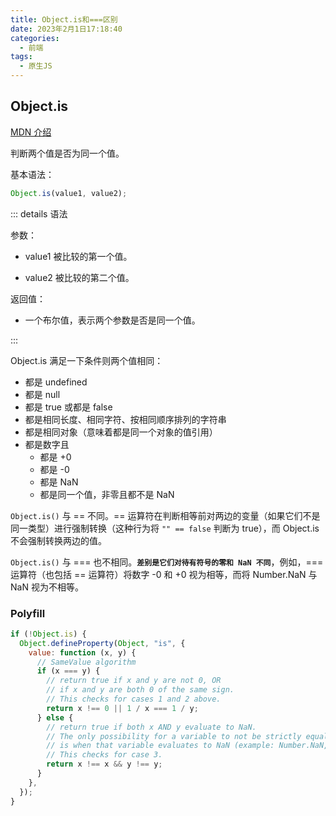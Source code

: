 ```yaml
---
title: Object.is和===区别
date: 2023年2月1日17:18:40
categories:
  - 前端
tags:
  - 原生JS
---
```


<custom-header/>

## Object.is

[MDN 介绍](https://developer.mozilla.org/zh-CN/docs/Web/JavaScript/Reference/Global_Objects/Object/is)

判断两个值是否为同一个值。

基本语法：

```js
Object.is(value1, value2);
```

::: details 语法

参数：

- value1 被比较的第一个值。

- value2 被比较的第二个值。

返回值：

- 一个布尔值，表示两个参数是否是同一个值。

:::

Object.is 满足一下条件则两个值相同：

- 都是 undefined
- 都是 null
- 都是 true 或都是 false
- 都是相同长度、相同字符、按相同顺序排列的字符串
- 都是相同对象（意味着都是同一个对象的值引用）
- 都是数字且
  - 都是 +0
  - 都是 -0
  - 都是 NaN
  - 都是同一个值，非零且都不是 NaN

`Object.is()` 与 == 不同。== 运算符在判断相等前对两边的变量（如果它们不是同一类型）进行强制转换（这种行为将 `"" == false` 判断为 true），而 Object.is 不会强制转换两边的值。

`Object.is()` 与 === 也不相同。**`差别是它们对待有符号的零和 NaN 不同`**，例如，=== 运算符（也包括 == 运算符）将数字 -0 和 +0 视为相等，而将 Number.NaN 与 NaN 视为不相等。

### Polyfill

```js
if (!Object.is) {
  Object.defineProperty(Object, "is", {
    value: function (x, y) {
      // SameValue algorithm
      if (x === y) {
        // return true if x and y are not 0, OR
        // if x and y are both 0 of the same sign.
        // This checks for cases 1 and 2 above.
        return x !== 0 || 1 / x === 1 / y;
      } else {
        // return true if both x AND y evaluate to NaN.
        // The only possibility for a variable to not be strictly equal to itself
        // is when that variable evaluates to NaN (example: Number.NaN, 0/0, NaN).
        // This checks for case 3.
        return x !== x && y !== y;
      }
    },
  });
}
```

